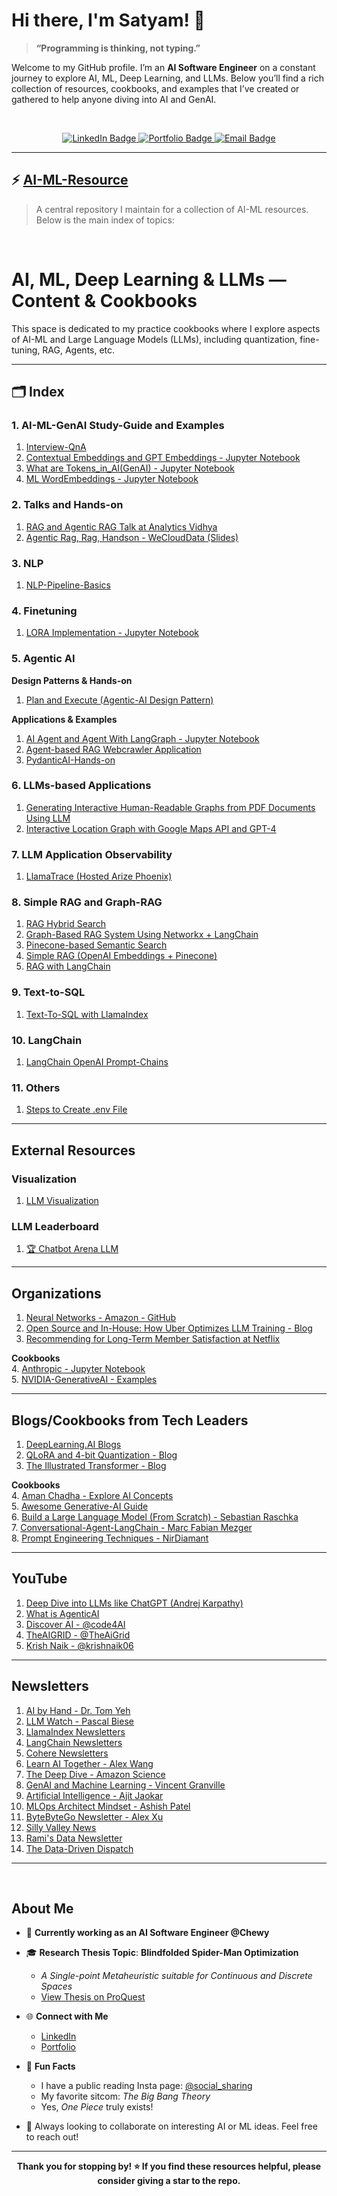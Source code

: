 # Hi there, I'm Satyam! 👋 

> **“Programming is thinking, not typing.”**  

Welcome to my GitHub profile. I’m an **AI Software Engineer** on a constant journey to explore AI, ML, Deep Learning, and LLMs. Below you’ll find a rich collection of resources, cookbooks, and examples that I’ve created or gathered to help anyone diving into AI and GenAI. 

<br>

<p align="center">
  <a href="https://www.linkedin.com/in/satyam-sm">
    <img src="https://img.shields.io/badge/LinkedIn-Satyam%20Mittal-blue" alt="LinkedIn Badge"/>
  </a>
  <a href="https://05satyam.github.io/">
    <img src="https://img.shields.io/badge/Portfolio-05satyam.github.io-orange" alt="Portfolio Badge"/>
  </a>
  <a href="mailto:">
    <img src="https://img.shields.io/badge/Email-Contact%20Me-informational" alt="Email Badge"/>
  </a>
</p>

---

## ⚡ [AI-ML-Resource](https://github.com/05satyam/AI-ML/blob/main/README.md)
> A central repository I maintain for a collection of AI-ML resources. Below is the main index of topics:

<br>

# AI, ML, Deep Learning & LLMs — Content & Cookbooks

This space is dedicated to my practice cookbooks where I explore aspects of AI-ML and Large Language Models (LLMs), including quantization, fine-tuning, RAG, Agents, etc.

---

## **🗂️ Index**

### 1. AI-ML-GenAI Study-Guide and Examples
1. [Interview-QnA](https://github.com/05satyam/AI-ML/blob/main/ai-ml-genai-topics-and-example/AI-ML-QnA.md)  
2. [Contextual Embeddings and GPT Embeddings - Jupyter Notebook](https://github.com/05satyam/AI-ML/blob/main/ai-ml-genai-topics-and-example/Contexual%20And%20GPT%20Embeddings.md)  
3. [What are Tokens_in_AI(GenAI) - Jupyter Notebook](https://github.com/05satyam/AI-ML/blob/main/ai-ml-genai-topics-and-example/Tokens_in_AI(GenAI).ipynb)  
4. [ML WordEmbeddings - Jupyter Notebook](https://github.com/05satyam/AI-ML/blob/main/ai-ml-genai-topics-and-example/ML_WordEmbeddings.ipynb)  

### 2. Talks and Hands-on
1. [RAG and Agentic RAG Talk at Analytics Vidhya](https://github.com/05satyam/AI-ML/blob/main/talks_handson-ai_ml_genai-notebooks/Talk_On_Naive_RAG_and_Agentic_RAG_and_LLM_Observability.ipynb)  
2. [Agentic Rag, Rag, Handson - WeCloudData (Slides)](https://github.com/05satyam/AI-ML/blob/main/talks_handson-ai_ml_genai-notebooks/GenAI%20Webinar%20-%20Satyam%20Mittal%20(1).pdf)

### 3. NLP
1. [NLP-Pipeline-Basics](https://github.com/05satyam/AI-ML/blob/main/nlp/NLP_Pipeline_Basics.ipynb)

### 4. Finetuning
1. [LORA Implementation - Jupyter Notebook](https://github.com/05satyam/AI-ML/blob/main/finetuning/Simple_LoRA.ipynb)

### 5. Agentic AI
**Design Patterns & Hands-on**  
1. [Plan and Execute (Agentic-AI Design Pattern)](https://github.com/05satyam/AI-ML/blob/main/langchain/agenticAI_design_patterns/plan_and_execute.ipynb)

**Applications & Examples**  
1. [AI Agent and Agent With LangGraph - Jupyter Notebook](https://github.com/05satyam/AI-ML/blob/main/agentic-frameworks-and-applications/AI_Agents_and_Agent_LangGraph.ipynb)  
2. [Agent-based RAG Webcrawler Application](https://github.com/05satyam/AI-ML/blob/main/agentic-frameworks-and-applications/webcrawler_agentic_system.ipynb)  
3. [PydanticAI-Hands-on](https://github.com/05satyam/AI-ML/blob/main/agentic-frameworks-and-applications/PydanticAI-Agentic-Framework.ipynb)

### 6. LLMs-based Applications
1. [Generating Interactive Human-Readable Graphs from PDF Documents Using LLM](https://github.com/05satyam/AI-ML/blob/main/llms-based-application/generating_interactive_human_readable_graphs_from_pdf_dcouments_using_llm.ipynb)  
2. [Interactive Location Graph with Google Maps API and GPT-4](https://github.com/05satyam/AI-ML/blob/main/llms-based-application/Interactive%20Location%20Graph%20with%20Google%20Maps%20API%20and%20GPT-4.ipynb)

### 7. LLM Application Observability
1. [LlamaTrace (Hosted Arize Phoenix)](https://github.com/05satyam/AI-ML/blob/main/llm-observability/LlamaTrace_(Hosted_Arize_Phoenix).ipynb)

### 8. Simple RAG and Graph-RAG
1. [RAG Hybrid Search](https://github.com/05satyam/AI-ML/blob/main/simple-rag-graphrag/HybridSearch.ipynb)  
2. [Graph-Based RAG System Using Networkx + LangChain](https://github.com/05satyam/AI-ML/blob/main/simple-rag-graphrag/Graph_Based_Retrieval_Augmented_Generation_(RAG)_System_Using_Networkx%2CLangChain.ipynb)  
3. [Pinecone-based Semantic Search](https://github.com/05satyam/AI-ML/blob/main/simple-rag-graphrag/semantic_search_vec_pinecone.ipynb)  
4. [Simple RAG (OpenAI Embeddings + Pinecone)](https://github.com/05satyam/AI-ML/blob/main/simple-rag-graphrag/rag_openai_embedding_and_pinecone.ipynb)  
5. [RAG with LangChain](https://github.com/05satyam/AI-ML/blob/main/simple-rag-graphrag/rag_with_langchain.ipynb)

### 9. Text-to-SQL
1. [Text-To-SQL with LlamaIndex](https://github.com/05satyam/AI-ML/blob/main/text-to-sql/Text_To_SQL_LlamaIndex.ipynb)

### 10. LangChain
1. [LangChain OpenAI Prompt-Chains](https://github.com/05satyam/AI-ML/blob/main/langchain/lanchain-openai-prompt-chains.ipynb)

### 11. Others
1. [Steps to Create .env File](https://github.com/05satyam/AI-ML/blob/main/Steps2CreateEnvFile.MD)

---

## External Resources

### Visualization
1. [LLM Visualization](https://bbycroft.net/llm)

### LLM Leaderboard
1. [🏆 Chatbot Arena LLM](https://lmarena.ai/)

---

## Organizations

1. [Neural Networks - Amazon - GitHub](https://mlu-explain.github.io/neural-networks/)  
2. [Open Source and In-House: How Uber Optimizes LLM Training - Blog](https://www.uber.com/en-GB/blog/open-source-and-in-house-how-uber-optimizes-llm-training/?uclick_id=4b3d9a90-f03f-4073-bf10-78a99689e50c)  
3. [Recommending for Long-Term Member Satisfaction at Netflix](https://netflixtechblog.com/recommending-for-long-term-member-satisfaction-at-netflix-ac15cada49ef)

**Cookbooks**  
4. [Anthropic - Jupyter Notebook](https://github.com/anthropics/anthropic-cookbook/blob/main/misc/prompt_caching.ipynb)  
5. [NVIDIA-GenerativeAI - Examples](https://github.com/nvidia/GenerativeAIExamples)

---

## Blogs/Cookbooks from Tech Leaders

1. [DeepLearning.AI Blogs](https://www.deeplearning.ai/the-batch/)  
2. [QLoRA and 4-bit Quantization - Blog](https://mccormickml.com/2024/09/14/qlora-and-4bit-quantization/)  
3. [The Illustrated Transformer - Blog](https://jalammar.github.io/illustrated-transformer/)

**Cookbooks**  
4. [Aman Chadha - Explore AI Concepts](https://aman.ai/)  
5. [Awesome Generative-AI Guide](https://github.com/aishwaryanr/awesome-generative-ai-guide?tab=readme-ov-file#agents)  
6. [Build a Large Language Model (From Scratch) - Sebastian Raschka](https://github.com/rasbt/LLMs-from-scratch)  
7. [Conversational-Agent-LangChain - Marc Fabian Mezger](https://github.com/mfmezger/conversational-agent-langchain)  
8. [Prompt Engineering Techniques - NirDiamant](https://github.com/NirDiamant/Prompt_Engineering)

---

## YouTube
1. [Deep Dive into LLMs like ChatGPT (Andrej Karpathy)](https://youtu.be/7xTGNNLPyMI?t=1052)  
2. [What is AgenticAI](https://youtu.be/kJLiOGle3Lw)  
3. [Discover AI - @code4AI](https://www.youtube.com/@code4AI)  
4. [TheAIGRID - @TheAiGrid](https://www.youtube.com/@TheAiGrid)  
5. [Krish Naik - @krishnaik06](https://www.youtube.com/@krishnaik06)

---

## Newsletters
1. [AI by Hand - Dr. Tom Yeh](https://aibyhand.substack.com/)  
2. [LLM Watch - Pascal Biese](https://www.llmwatch.com/)  
3. [LlamaIndex Newsletters](https://www.llamaindex.ai/blog)  
4. [LangChain Newsletters](https://blog.langchain.dev/)  
5. [Cohere Newsletters](https://www.linkedin.com/newsletters/enterprise-ai-by-cohere-6991088458601525248/)  
6. [Learn AI Together - Alex Wang](https://www.linkedin.com/newsletters/learn-ai-together-7091757327418093568/)  
7. [The Deep Dive - Amazon Science](https://www.linkedin.com/newsletters/the-deep-dive-7185109507369226240/)  
8. [GenAI and Machine Learning - Vincent Granville](https://www.linkedin.com/newsletters/genai-and-machine-learning-6797568930018861057/)  
9. [Artificial Intelligence - Ajit Jaokar](https://www.linkedin.com/newsletters/artificial-intelligence-6793973274368856064/)  
10. [MLOps Architect Mindset - Ashish Patel](https://www.linkedin.com/newsletters/mlops-architect-mindset-7015185399367012352/)  
11. [ByteByteGo Newsletter - Alex Xu](https://www.linkedin.com/newsletters/bytebytego-newsletter-7144012310280359936/)  
12. [Silly Valley News](https://www.linkedin.com/newsletters/silly-valley-news-7211044838354362368/)  
13. [Rami's Data Newsletter](https://www.linkedin.com/newsletters/rami-s-data-newsletter-7230119265956216833/)  
14. [The Data-Driven Dispatch](https://www.linkedin.com/newsletters/the-data-driven-dispatch-7081679689424977920/)

---

<br>

## About Me

- 🤝 **Currently working as an AI Software Engineer @Chewy**  
- 🎓 **Research Thesis Topic**: **Blindfolded Spider-Man Optimization**  
  - *A Single-point Metaheuristic suitable for Continuous and Discrete Spaces*  
  - [View Thesis on ProQuest](https://www.proquest.com/docview/2901409934)

- 🌐 **Connect with Me**  
  - [LinkedIn](https://www.linkedin.com/in/satyam-sm)  
  - [Portfolio](https://05satyam.github.io/)

- 🤩 **Fun Facts**  
  - I have a public reading Insta page: [@social_sharing](https://www.instagram.com/social_sharing/)  
  - My favorite sitcom: *The Big Bang Theory*  
  - Yes, *One Piece* truly exists!

- 💬 Always looking to collaborate on interesting AI or ML ideas. Feel free to reach out!  

---

<p align="center">
  <b>Thank you for stopping by! ⭐ If you find these resources helpful, please consider giving a star to the repo.</b>
</p>

